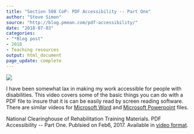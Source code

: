 ```yaml
---
title: "Section 508 CoP: PDF Accessibility -- Part One"
author: "Steve Simon"
source: "http://blog.pmean.com/pdf-accessibility/"
date: "2018-07-03"
categories:
- "*Blog post"
- 2018
- Teaching resources
output: html_document
page_update: complete
---
```


![](http://www.pmean.com/new-images/18/pdf-accessibility01.png)

<!---More--->

I have been somewhat lax in making my work accessible for people with
disabilities. This video covers some of the basic things you can do with
a PDF file to insure that it is can be easily read by screen reading
software. There are similar videos for [Microsoft Word][you2] and [Microsoft Powerpoint][you3] files.

National Clearinghouse of Rehabilitation Training Materials. PDF
Accessibility -- Part One. Publsied on Feb6, 2017. Available in [video format][you1].

[you1]: https://www.youtube.com/watch?v=PJvDoArpZ0g
[you2]: https://www.youtube.com/watch?v=6Enn9gJU_EE
[you3]: https://www.youtube.com/watch?v=qBhx0EzDP34

